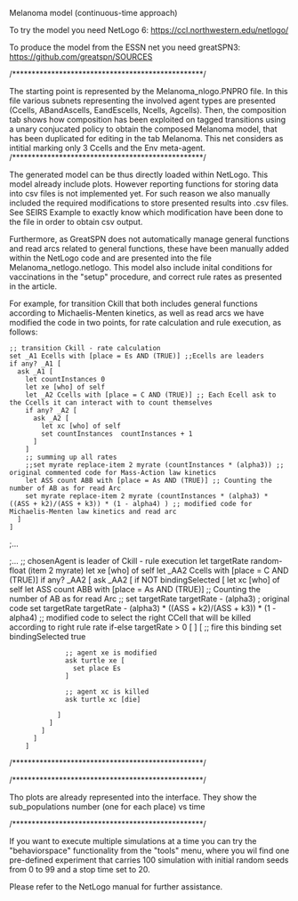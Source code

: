 
Melanoma  model (continuous-time approach)

To try the model you need NetLogo 6: https://ccl.northwestern.edu/netlogo/

To produce the model from the ESSN net you need greatSPN3: https://github.com/greatspn/SOURCES

/*************************************************/

The starting point is represented by the Melanoma_nlogo.PNPRO file. In this file various subnets representing the involved agent types are presented (Ccells, ABandAscells, EandEscells, Ncells, Agcells). Then, the composition tab shows how composition has been exploited on tagged transitions using a unary conjucated policy to obtain the composed Melanoma model, that has been duplicated for editing in the tab Melanoma. This net considers as intitial marking only 3 Ccells and the Env meta-agent.
/*************************************************/

The generated model can be thus directly loaded within NetLogo. This model already include plots. However reporting functions for storing data into csv files is not implemented yet. For such reason we also manually included the required modifications to store presented results into .csv files. See SEIRS Example to exactly know which modification have been done to the file in order to obtain csv output.

Furthermore, as GreatSPN does not automatically manage general functions and read arcs related to general functions, these have been manually added within the NetLogo code and are presented into the file Melanoma_netlogo.netlogo. This model also include inital conditions for vaccinations in the "setup" procedure, and correct rule rates as presented in the article.

For example, for transition Ckill that both includes general functions according to Michaelis-Menten kinetics, as well as read arcs we have modified the code in two points, for rate calculation and rule execution, as follows:

    ;; transition Ckill - rate calculation
    set _A1 Ecells with [place = Es AND (TRUE)] ;;Ecells are leaders
    if any? _A1 [
      ask _A1 [
        let countInstances 0
        let xe [who] of self
        let _A2 Ccells with [place = C AND (TRUE)] ;; Each Ecell ask to the Ccells it can interact with to count themselves
        if any? _A2 [
          ask _A2 [
            let xc [who] of self
            set countInstances  countInstances + 1
          ]
        ]
        ;; summing up all rates
        ;;set myrate replace-item 2 myrate (countInstances * (alpha3)) ;; original commented code for Mass-Action law kinetics
        let ASS count ABB with [place = As AND (TRUE)] ;; Counting the number of AB as for read Arc
        set myrate replace-item 2 myrate (countInstances * (alpha3) *  ((ASS + k2)/(ASS + k3)) * (1 - alpha4) ) ;; modified code for Michaelis-Menten law kinetics and read arc
      ]
    ]
;...

;...
     ;; chosenAgent is leader of Ckill - rule execution
          let targetRate random-float (item 2 myrate)
          let xe [who] of self
          let _AA2 Ccells with [place = C AND (TRUE)]
          if any? _AA2 [
            ask _AA2 [
              if NOT bindingSelected [
                let xc [who] of self
                let ASS count ABB with [place = As AND (TRUE)] ;; Counting the number of AB as for read Arc
                ;; set targetRate targetRate - (alpha3)   ; original code
                set targetRate targetRate - (alpha3) *  ((ASS + k2)/(ASS + k3)) * (1 - alpha4) ;; modified code to select the right CCell that will be killed according to right rule rate
                if-else targetRate > 0 [ ]
                [
                  ;; fire this binding
                  set bindingSelected true

                  ;; agent xe is modified
                  ask turtle xe [
                    set place Es
                  ]

                  ;; agent xc is killed
                  ask turtle xc [die]

                ]
              ]
            ]
          ]
        ]

/*************************************************/


/*************************************************/

Tho plots are already represented into the interface. They show the sub_populations number (one for each place) vs time


/*************************************************/

If you want to execute multiple simulations at a time you can try the "behaviorspace" functionality from the "tools" menu, where you wil find one pre-defined experiment that carries 100 simulation with initial random seeds from 0 to 99 and a stop time set to 20.

Please refer to the NetLogo manual for further assistance.
